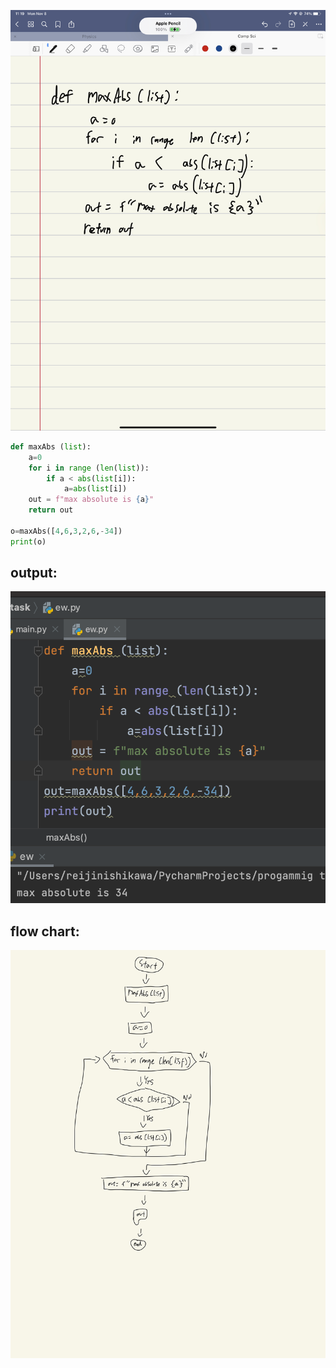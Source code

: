 ![](quiz008.jpeg)
```.py
def maxAbs (list):
    a=0
    for i in range (len(list)):
        if a < abs(list[i]):
            a=abs(list[i])
    out = f"max absolute is {a}"
    return out

o=maxAbs([4,6,3,2,6,-34])
print(o)
```
## output:

![](quiz008out.png)

## flow chart:

![](quiz008flow.jpg)
